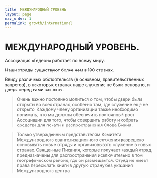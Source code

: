 ```yaml
---
title: МЕЖДУНАРОДНЫЙ УРОВЕНЬ
layout: page
nav_order: 1
permalink: growth/international
---
```


# МЕЖДУНАРОДНЫЙ УРОВЕНЬ.

Ассоциация «Гедеон» работает по всему миру.

Наши отряды существуют более чем в 180 странах.

Ввиду различных обстоятельств (в основном, правительственных запретов),
в некоторых странах наше служение не было основано, и двери перед нами закрыты.

> Очень важно постоянно молиться о том, чтобы двери были открыты во всех странах,
> особенно там, где служение еще не открыто. Каждому члену организации также
> необходимо понимать, что мы должны обеспечить постоянный рост Ассоциации для того,
> чтобы совершить работу и собрать средства для печати и распространения Слова
> Божия.

> Только утвержденным представителям Комитета Международного евангелизационного
> служения разрешено основывать новые отряды и организовывать служение в новых
> странах. Священные Писания, которые получает каждый отряд, предназначены для
> распространения исключительно в том географическом районе, где он размещается.
> Отряд не имеет права пересылать книги в другую страну без указания Международного центра.

